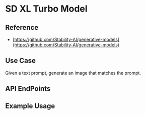 # SD XL Turbo Model #

## Reference ##

- [https://github.com/Stability-AI/generative-models](https://github.com/Stability-AI/generative-models)

## Use Case ##

Given a text prompt, generate an image that matches the prompt.

## API EndPoints ##

## Example Usage ##
